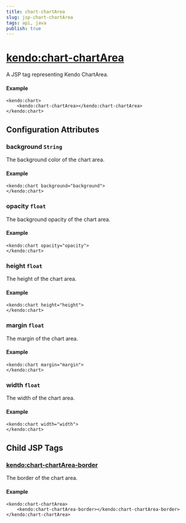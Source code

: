 ```yaml
---
title: chart-chartArea
slug: jsp-chart-chartArea
tags: api, java
publish: true
---
```


# <kendo:chart-chartArea>
A JSP tag representing Kendo ChartArea.

#### Example
    <kendo:chart>
        <kendo:chart-chartArea></kendo:chart-chartArea>
    </kendo:chart>


## Configuration Attributes


### background `String`

The background color of the chart area.

#### Example
    <kendo:chart background="background">
    </kendo:chart>



### opacity `float`

The background opacity of the chart area.

#### Example
    <kendo:chart opacity="opacity">
    </kendo:chart>



### height `float`

The height of the chart area.

#### Example
    <kendo:chart height="height">
    </kendo:chart>



### margin `float`

The margin of the chart area.

#### Example
    <kendo:chart margin="margin">
    </kendo:chart>



### width `float`

The width of the chart area.

#### Example
    <kendo:chart width="width">
    </kendo:chart>



## Child JSP Tags

### [<kendo:chart-chartArea-border>](/api/wrappers/jsp/chart/chartarea-border)

The border of the chart area.

#### Example

    <kendo:chart-chartArea>
        <kendo:chart-chartArea-border></kendo:chart-chartArea-border>
    </kendo:chart-chartArea>
 

